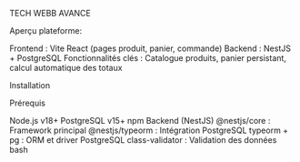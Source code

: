 TECH WEBB AVANCE 

Aperçu plateforme:

Frontend : Vite React (pages produit, panier, commande)
Backend : NestJS + PostgreSQL
Fonctionnalités clés : Catalogue produits, panier persistant, calcul automatique des totaux

Installation

Prérequis

Node.js v18+
PostgreSQL v15+
npm
Backend (NestJS)
@nestjs/core : Framework principal
@nestjs/typeorm : Intégration PostgreSQL
typeorm + pg : ORM et driver PostgreSQL
class-validator : Validation des données
bash
